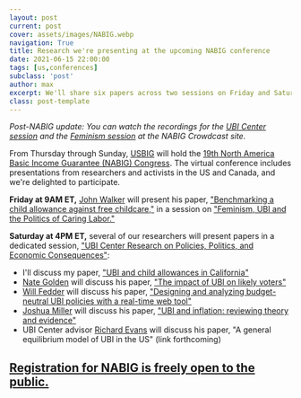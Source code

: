 ```yaml
---
layout: post
current: post
cover: assets/images/NABIG.webp
navigation: True
title: Research we're presenting at the upcoming NABIG conference
date: 2021-06-15 22:00:00
tags: [us,conferences]
subclass: 'post'
author: max
excerpt: We'll share six papers across two sessions on Friday and Saturday.
class: post-template
---
```


*Post-NABIG update: You can watch the recordings for the [UBI Center session](https://www.crowdcast.io/e/ubi-center-research-on) and the [Feminism session](https://www.crowdcast.io/e/6zbq7dz8) at the NABIG Crowdcast site.*

From Thursday through Sunday, [USBIG](https://usbig.net/) will hold the [19th North America Basic Income Guarantee (NABIG) Congress](https://www.crowdcast.io/nabigcongress). The virtual conference includes presentations from researchers and activists in the US and Canada, and we're delighted to participate.

**Friday at 9AM ET,** [John Walker](https://www.ubicenter.org/author/john/) will present his paper, ["Benchmarking a child allowance against free childcare,"](https://drive.google.com/file/d/1gLO94eKp3b1m19Ev14deGrd4TxjdCnHv/view?usp=sharing) in a session on ["Feminism, UBI and the Politics of Caring Labor."](https://www.crowdcast.io/e/6zbq7dz8/register)

**Saturday at 4PM ET,** several of our researchers will present papers in a dedicated session, ["UBI Center Research on Policies, Politics, and Economic Consequences"](https://www.crowdcast.io/e/ubi-center-research-on/register):

* I'll discuss my paper, ["UBI and child allowances in California"](https://drive.google.com/file/d/1_PnYOuJ4TiuOdsCfuzlSUkWDAzAYXyhC/view?usp=sharing)
* [Nate Golden](https://www.ubicenter.org/author/nate/) will discuss his paper, ["The impact of UBI on likely voters"](https://drive.google.com/open?id=1Zw1JysANBjeWi2JnY4quUpiptXaCigtU)
* [Will Fedder](https://www.ubicenter.org/author/will/) will discuss his paper, ["Designing and analyzing budget-neutral UBI policies with a real-time web tool"](https://drive.google.com/open?id=1gHLxtP-cduWrP3dlN0WV4to--c2aNCQa)
* [Joshua Miller](https://www.ubicenter.org/author/joshua/) will discuss his paper, ["UBI and inflation: reviewing theory and evidence"](https://drive.google.com/file/d/1BMiRmdPWgWT1lnb20J8-PiZs5MijoCYy/view?usp=sharing)
* UBI Center advisor [Richard Evans](https://www.bakerinstitute.org/experts/richard-evans/) will discuss his paper, "A general equilibrium model of UBI in the US" (link forthcoming)

## [Registration for NABIG is freely open to the public.](https://www.eventbrite.com/e/19th-annual-nabig-congress-2021-june-17-19-2021-tickets-147319186653)
